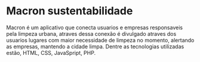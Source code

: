 # Macron sustentabilidade
Macron é um aplicativo que conecta usuarios e empresas responsaveis pela limpeza urbana, atraves dessa conexão é divulgado atraves dos usuarios lugares com maior necessidade de limpeza no momento, alertando as empresas, mantendo a cidade limpa.
Dentre as tecnologias utilizadas estão, HTML, CSS, JavaSpript, PHP.
